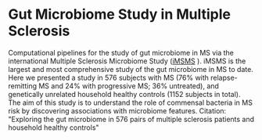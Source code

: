# Gut Microbiome Study in Multiple Sclerosis
Computational pipelines for the study of gut microbiome in MS via the international Multiple Sclerosis Microbiome Study ([iMSMS](imsms.org) ). iMSMS is the largest and most comprehensive study of the gut microbiome in MS to date. Here we presented a study in 576 subjects with MS (76% with relapse-remitting MS and 24% with progressive MS; 36% untreated), and genetically unrelated household healthy controls (1152 subjects in total). The aim of this study is to understand the role of commensal bacteria in MS risk by discovering associations with microbiome features.
Citation:  "Exploring the gut microbiome in 576 pairs of multiple sclerosis patients and household healthy controls" 
#
